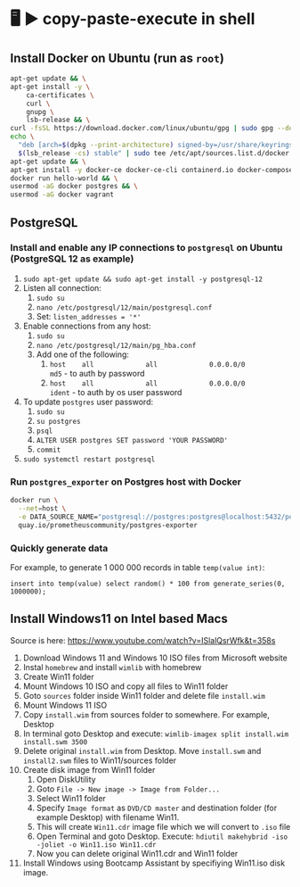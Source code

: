 # 🖥 ▶️ copy-paste-execute in shell

## Install Docker on Ubuntu (run as `root`)
```bash
apt-get update && \
apt-get install -y \
    ca-certificates \
    curl \
    gnupg \
    lsb-release && \
curl -fsSL https://download.docker.com/linux/ubuntu/gpg | sudo gpg --dearmor -o /usr/share/keyrings/docker-archive-keyring.gpg && \
echo \
  "deb [arch=$(dpkg --print-architecture) signed-by=/usr/share/keyrings/docker-archive-keyring.gpg] https://download.docker.com/linux/ubuntu \
  $(lsb_release -cs) stable" | sudo tee /etc/apt/sources.list.d/docker.list > /dev/null && \
apt-get update && \
apt-get install -y docker-ce docker-ce-cli containerd.io docker-compose && \
docker run hello-world && \
usermod -aG docker postgres && \
usermod -aG docker vagrant
```

## PostgreSQL
### Install and enable any IP connections to `postgresql` on Ubuntu (PostgreSQL 12 as example)
1. `sudo apt-get update && sudo apt-get install -y postgresql-12`
2. Listen all connection:
    1. `sudo su`
    2. `nano /etc/postgresql/12/main/postgresql.conf`
    3. Set: `listen_addresses = '*'`
3. Enable connections from any host:
    1. `sudo su`
    2. `nano /etc/postgresql/12/main/pg_hba.conf`
    3. Add one of the following:
        1. `host    all             all             0.0.0.0/0               md5` - to auth by password
        2. `host    all             all             0.0.0.0/0               ident` - to auth by os user password
4. To update `postgres` user password:
    1. `sudo su`
    2. `su postgres`
    3. `psql`
    4. `ALTER USER postgres SET password 'YOUR PASSWORD'`
    5. `commit`
6. `sudo systemctl restart postgresql`

### Run `postgres_exporter` on Postgres host with Docker
```bash
docker run \
  --net=host \
  -e DATA_SOURCE_NAME="postgresql://postgres:postgres@localhost:5432/postgres?sslmode=disable" \
  quay.io/prometheuscommunity/postgres-exporter
```

### Quickly generate data
For example, to generate 1 000 000 records in table `temp(value int)`:
```
insert into temp(value) select random() * 100 from generate_series(0, 1000000);
```

## Install Windows11 on Intel based Macs
Source is here: https://www.youtube.com/watch?v=ISlalQsrWfk&t=358s

1. Download Windows 11 and Windows 10 ISO files from Microsoft website
2. Instal `homebrew` and install `wimlib` with homebrew
3. Create Win11 folder
4. Mount Windows 10 ISO and copy all files to Win11 folder
5. Goto `sources` folder inside Win11 folder and delete file `install.wim`
6. Mount Windows 11 ISO
7. Copy `install.wim` from sources folder to somewhere. For example, Desktop
8. In terminal goto Desktop and execute: `wimlib-imagex split install.wim install.swm 3500`
9. Delete original `install.wim` from Desktop. Move `install.swm` and `install2.swm` files to Win11/sources folder
10. Create disk image from Win11 folder
    1. Open DiskUtility
    2. Goto `File -> New image -> Image from Folder...`
    3. Select Win11 folder
    4. Specify `Image format` as `DVD/CD master` and destination folder (for example Desktop) with filename Win11.
    5. This will create `Win11.cdr` image file which we will convert to `.iso` file
    6. Open Terminal and goto Desktop. Execute: `hdiutil makehybrid -iso -joliet -o Win11.iso Win11.cdr`
    7. Now you can delete original Win11.cdr and Win11 folder
8. Install Windows using Bootcamp Assistant by specifiying Win11.iso disk image.
